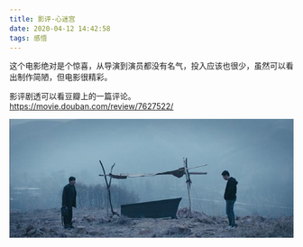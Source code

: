 ```yaml
---
title: 影评-心迷宫
date: 2020-04-12 14:42:58
tags: 感悟
---
```

这个电影绝对是个惊喜，从导演到演员都没有名气，投入应该也很少，虽然可以看出制作简陋，但电影很精彩。

影评剧透可以看豆瓣上的一篇评论。
https://movie.douban.com/review/7627522/

<div align=center>

![](/img/xinmigong.jpg)

</div>